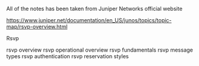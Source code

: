 All of the notes has been taken from Juniper Networks official website 

https://www.juniper.net/documentation/en_US/junos/topics/topic-map/rsvp-overview.html

Rsvp 

 rsvp overview 
 rsvp operational overview 
 rsvp fundamentals 
 rsvp message types 
 rsvp authentication
 rsvp reservation styles 

